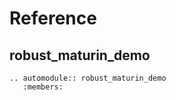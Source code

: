 # Reference

## robust_maturin_demo

```{eval-rst}
.. automodule:: robust_maturin_demo
   :members:
```
